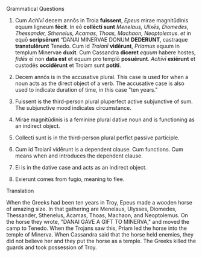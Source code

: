 Grammatical Questions

1. Cum *Achīvī* decem annōs in Troia **fuissent**, *Epeus* mirae magnitūdinis equum ligneum **fēcit**. In eō **collēctī sunt** *Menelaus, Ulixēs, Diomedes, Thessander, Sthenelus, Acamas, Thoas, Machaon, Neoptolemus*. *et* in equō **scripsērunt** “DANAI MINERVAE DONUM **DEDERUNT**, castraque **transtulērunt** Tenedo. Cum id *Troianī* **vidērunt**, *Priamus* equum in templum Minervae **duxit**. Cum Cassandra **diceret** *equum* habere hostes, *fidēs* eī non **data est** et equum pro templō **posuērunt**. *Achīvī* **exiērunt** et custodēs **occidērunt** et Troiam sunt **potitī**.

2. Decem annōs is in the accusative plural. This case is used for when a noun acts as the direct object of a verb. The accusative case is also used to indicate duration of time, in this case "ten years."

3. Fuissent is the third-person plural pluperfect active subjunctive of sum. The subjunctive mood indicates circumstance.

4. Mirae magnitūdinis is a feminine plural dative noun and is functioning as an indirect object.

5. Collecti sunt is in the third-person plural perfict passive participle.

6. Cum id Troianī vidērunt is a dependent clause. Cum functions. Cum means when and introduces the dependent clause.

7. Ei is in the dative case and acts as an indirect object.

8. Exierunt comes from fugio, meaning to flee.

Translation

When the Greeks had been ten years in Troy, Epeus made a wooden horse of amazing size. In that gathering are Menelaus, Ulysses, Diomedes, Thessander, Sthenelus, Acamas, Thoas, Machaon, and Neoptolemus. On the horse they wrote, "DANAI GAVE A GIFT TO MINERVA," and moved the camp to Tenedo. When the Trojans saw this, Priam led the horse into the temple of Minerva. When Cassandra said that the horse held enemies, they did not believe her and they put the horse as a temple. The Greeks killed the guards and took possession of Troy.
